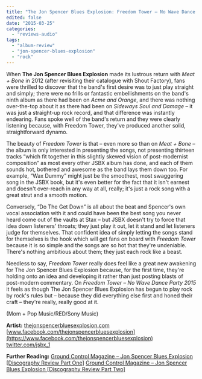 ```yaml
---
title: "The Jon Spencer Blues Explosion: Freedom Tower – No Wave Dance Party 2015"
edited: false
date: "2015-03-25"
categories:
  - "reviews-audio"
tags:
  - "album-review"
  - "jon-spencer-blues-explosion"
  - "rock"
---
```


When **The Jon Spencer Blues Explosion** made its lustrous return with _Meat + Bone_ in 2012 (after revisiting their catalogue with Shout Factory), fans were thrilled to discover that the band's first desire was to just play straight and simply; there were no frills or fantastic embellishments on the band's ninth album as there had been on _Acme and Orange_, and there was nothing over-the-top about it as there had been on _Sideways Soul and Damage_ – it was just a straight-up rock record, and that difference was instantly endearing. Fans spoke well of the band's return and they were clearly listening because, with Freedom Tower, they've produced another solid, straightforward dynamo.

The beauty of _Freedom Tower_ is that – even more so than on _Meat + Bone_ – the album is only interested in presenting the songs, not presenting thirteen tracks “which fit together in this slightly skewed vision of post-modernist composition” as most every other JSBX album has done, and each of them sounds hot, bothered and awesome as the band lays them down too. For example, “Wax Dummy” might just be the smoothest, most swaggering song in the JSBX book, but it's even better for the fact that it isn't earnest and doesn't over-reach in any way at all, really; it's just a rock song with a great strut and a smooth motion.

Conversely, “Do The Get Down” is all about the beat and Spencer's own vocal association with it and could have been the best song you never heard come out of the vaults at Stax – but JSBX doesn't try to force that idea down listeners' throats; they just play it out, let it stand and let listeners judge for themselves. That confident idea of simply letting the songs stand for themselves is the hook which will get fans on board with _Freedom Tower_ because it is so simple and the songs are so hot that they're undeniable. There's nothing ambitious about them; they just each rock like a beast.

Needless to say, _Freedom Tower_ really does feel like a great new awakening for The Jon Spencer Blues Explosion because, for the first time, they're holding onto an idea and developing it rather than just posting blasts of post-modern commentary. On _Freedom Tower – No Wave Dance Party 2015_ it feels as though The Jon Spencer Blues Explosion has begun to play rock by rock's rules but – because they did everything else first and honed their craft – they're really, really good at it.

(Mom + Pop Music/RED/Sony Music)

**Artist:** [thejonspencerbluesexplosion.com](http://thejonspencerbluesexplosion.com) [www.facebook.com/thejonspencerbluesexplosion](https://www.facebook.com/thejonspencerbluesexplosion) [twitter.com/jsbx\_1](https://twitter.com/jsbx_1)

**Further Reading:** [Ground Control Magazine – Jon Spencer Blues Explosion \[Discography Review Part One\]](http://groundcontrolmag.com/detail/1/2641/) [Ground Control Magazine – Jon Spencer Blues Explosion \[Discography Review Part Two\]](http://groundcontrolmag.com/detail/1/2642/)
